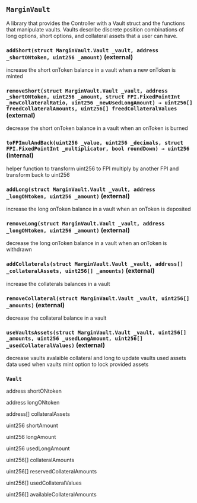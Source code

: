 ## `MarginVault`

A library that provides the Controller with a Vault struct and the functions that manipulate vaults.
Vaults describe discrete position combinations of long options, short options, and collateral assets that a user can have.




### `addShort(struct MarginVault.Vault _vault, address _shortONtoken, uint256 _amount)` (external)



increase the short onToken balance in a vault when a new onToken is minted


### `removeShort(struct MarginVault.Vault _vault, address _shortONtoken, uint256 _amount, struct FPI.FixedPointInt _newCollateralRatio, uint256 _newUsedLongAmount) → uint256[] freedCollateralAmounts, uint256[] freedCollateralValues` (external)



decrease the short onToken balance in a vault when an onToken is burned


### `toFPImulAndBack(uint256 _value, uint256 _decimals, struct FPI.FixedPointInt _multiplicator, bool roundDown) → uint256` (internal)



helper function to transform uint256 to FPI multiply by another FPI and transform back to uint256

### `addLong(struct MarginVault.Vault _vault, address _longONtoken, uint256 _amount)` (external)



increase the long onToken balance in a vault when an onToken is deposited


### `removeLong(struct MarginVault.Vault _vault, address _longONtoken, uint256 _amount)` (external)



decrease the long onToken balance in a vault when an onToken is withdrawn


### `addCollaterals(struct MarginVault.Vault _vault, address[] _collateralAssets, uint256[] _amounts)` (external)



increase the collaterals balances in a vault


### `removeCollateral(struct MarginVault.Vault _vault, uint256[] _amounts)` (external)



decrease the collateral balance in a vault


### `useVaultsAssets(struct MarginVault.Vault _vault, uint256[] _amounts, uint256 _usedLongAmount, uint256[] _usedCollateralValues)` (external)



decrease vaults avalaible collateral and long to update vaults used assets data
used when vaults mint option to lock provided assets




### `Vault`


address shortONtoken


address longONtoken


address[] collateralAssets


uint256 shortAmount


uint256 longAmount


uint256 usedLongAmount


uint256[] collateralAmounts


uint256[] reservedCollateralAmounts


uint256[] usedCollateralValues


uint256[] availableCollateralAmounts



